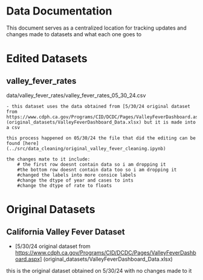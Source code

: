 # Data Documentation 

This document serves as a centralized location for tracking updates and changes made to datasets and what each one goes to

# Edited Datasets

## valley_fever_rates

data/valley_fever_rates/valley_fever_rates_05_30_24.csv

    - this dataset uses the data obtained from [5/30/24 original dataset from https://www.cdph.ca.gov/Programs/CID/DCDC/Pages/ValleyFeverDashboard.aspx]
    (original_datasets/ValleyFeverDashboard_Data.xlsx) but it is made into a csv 

    this process happened on 05/30/24 the file that did the editing can be found [here](../src/data_cleaning/original_valley_fever_cleaning.ipynb) 

    the changes mate to it include:
        # the first row doesnt contain data so i am dropping it 
        #the bottom row doesnt contain data too so i am dropping it 
        #changed the labels into more consice labels
        #change the dtype of year and cases to ints
        #change the dtype of rate to floats



# Original Datasets

##  California Valley Fever Dataset

- [5/30/24 original dataset from https://www.cdph.ca.gov/Programs/CID/DCDC/Pages/ValleyFeverDashboard.aspx]
(original_datasets/ValleyFeverDashboard_Data.xlsx)

this is the original dataset obtained on 5/30/24 with no changes made to it








